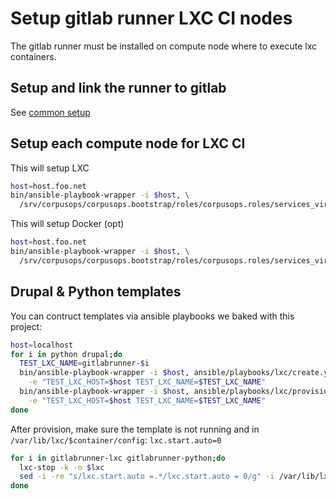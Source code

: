 # Setup gitlab runner LXC CI nodes
The gitlab runner must be installed on compute node where to execute lxc containers.

## Setup and link the runner to gitlab
See [common setup](./install_runner.md)

## Setup each compute node for LXC CI
This will setup LXC
```sh
host=host.foo.net
bin/ansible-playbook-wrapper -i $host, \
  /srv/corpusops/corpusops.bootstrap/roles/corpusops.roles/services_virt_lxc/role.yml
```

This will setup Docker (opt)
```sh
host=host.foo.net
bin/ansible-playbook-wrapper -i $host, \
  /srv/corpusops/corpusops.bootstrap/roles/corpusops.roles/services_virt_docker/role.yml
```

## Drupal & Python templates
You can contruct templates via ansible playbooks we baked with this project:
```sh
host=localhost
for i in python drupal;do
  TEST_LXC_NAME=gitlabrunner-$i
  bin/ansible-playbook-wrapper -i $host, ansible/playbooks/lxc/create.yml \
    -e "TEST_LXC_HOST=$host TEST_LXC_NAME=$TEST_LXC_NAME"
  bin/ansible-playbook-wrapper -i $host, ansible/playbooks/lxc/provision/node_${i}.yml \
    -e "TEST_LXC_HOST=$host TEST_LXC_NAME=$TEST_LXC_NAME"
done
```
After provision, make sure the template is not running and in ``/var/lib/lxc/$container/config``: ``lxc.start.auto=0``
```sh
for i in gitlabrunner-lxc gitlabrunner-python;do
  lxc-stop -k -n $lxc
  sed -i -re "s/lxc.start.auto =.*/lxc.start.auto = 0/g" -i /var/lib/lxc/$lxc/config
done
```
